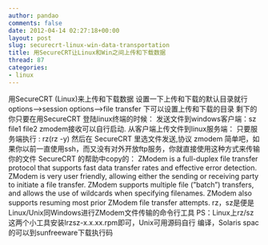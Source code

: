 ```yaml
---
author: pandao
comments: false
date: 2012-04-14 02:27:18+00:00
layout: post
slug: securecrt-linux-win-data-transportation
title: 用SecureCRT让Linux和Win之间上传和下载数据
thread: 87
categories:
- linux
---
```


用SecureCRT (Linux)来上传和下载数据
设置一下上传和下载的默认目录就行
options–>session options–>file transfer 下可以设置上传和下载的目录
剩下的你只要在用SecureCRT 登陆linux终端的时候：
发送文件到windows客户端：sz file1 file2
zmodem接收可以自行启动.
从客户端上传文件到linux服务端：
只要服务端执行 : rz(rz -y)
然后在 SecureCRT 里选文件发送,协议 zmodem
简单吧，如果你以前一直使用ssh，而又没有对外开放ftp服务，你就直接使用这种方式来传输你的文件
SecureCRT 的帮助中copy的：
ZModem is a full-duplex file transfer protocol that supports fast data transfer rates and effective error detection. ZModem is very user friendly, allowing either the sending or receiving party to initiate a file transfer. ZModem supports multiple file (”batch”) transfers, and allows the use of wildcards when specifying filenames. ZModem also supports resuming most prior ZModem file transfer attempts.
rz，sz是便是Linux/Unix同Windows进行ZModem文件传输的命令行工具
PS：Linux上rz/sz这两个小工具安装lrzsz-x.x.xx.rpm即可，Unix可用源码自行 编译，Solaris spac的可以到sunfreeware下载执行码
